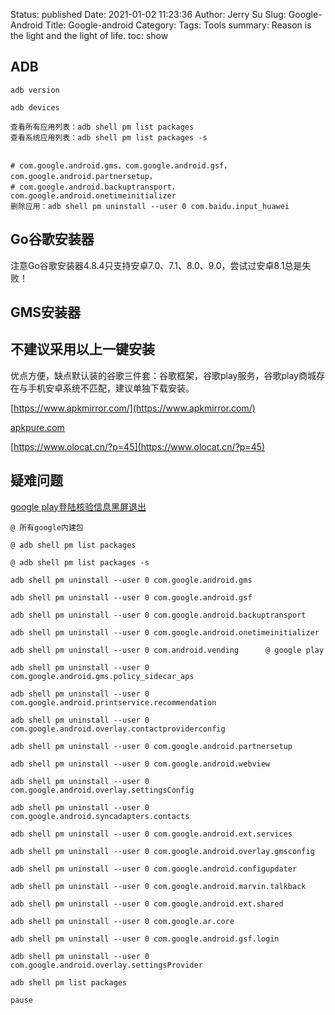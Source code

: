 Status: published
Date: 2021-01-02 11:23:36 
Author: Jerry Su
Slug: Google-Android
Title: Google-android
Category: 
Tags: Tools
summary: Reason is the light and the light of life.
toc: show


## ADB

```
adb version

adb devices

查看所有应用列表：adb shell pm list packages
查看系统应用列表：adb shell pm list packages -s


# com.google.android.gms，com.google.android.gsf，com.google.android.partnersetup，
# com.google.android.backuptransport，com.google.android.onetimeinitializer
删除应用：adb shell pm uninstall --user 0 com.baidu.input_huawei

```

## Go谷歌安装器

注意Go谷歌安装器4.8.4只支持安卓7.0、7.1、8.0、9.0，尝试过安卓8.1总是失败！


## GMS安装器

## 不建议采用以上一键安装

优点方便，缺点默认装的谷歌三件套：谷歌框架，谷歌play服务，谷歌play商城存在与手机安卓系统不匹配，建议单独下载安装。

[https://www.apkmirror.com/](https://www.apkmirror.com/)

[apkpure.com](apkpure.com)

[https://www.olocat.cn/?p=45](https://www.olocat.cn/?p=45)

## 疑难问题

[google play登陆核验信息黑屏退出](https://www.zhihu.com/question/63714089)


```
@ 所有google内建包

@ adb shell pm list packages

@ adb shell pm list packages -s

adb shell pm uninstall --user 0 com.google.android.gms

adb shell pm uninstall --user 0 com.google.android.gsf

adb shell pm uninstall --user 0 com.google.android.backuptransport

adb shell pm uninstall --user 0 com.google.android.onetimeinitializer

adb shell pm uninstall --user 0 com.android.vending      @ google play

adb shell pm uninstall --user 0 com.google.android.gms.policy_sidecar_aps

adb shell pm uninstall --user 0 com.google.android.printservice.recommendation

adb shell pm uninstall --user 0 com.google.android.overlay.contactproviderconfig

adb shell pm uninstall --user 0 com.google.android.partnersetup

adb shell pm uninstall --user 0 com.google.android.webview

adb shell pm uninstall --user 0 com.google.android.overlay.settingsConfig

adb shell pm uninstall --user 0 com.google.android.syncadapters.contacts

adb shell pm uninstall --user 0 com.google.android.ext.services

adb shell pm uninstall --user 0 com.google.android.overlay.gmsconfig

adb shell pm uninstall --user 0 com.google.android.configupdater

adb shell pm uninstall --user 0 com.google.android.marvin.talkback

adb shell pm uninstall --user 0 com.google.android.ext.shared

adb shell pm uninstall --user 0 com.google.ar.core

adb shell pm uninstall --user 0 com.google.android.gsf.login

adb shell pm uninstall --user 0 com.google.android.overlay.settingsProvider

adb shell pm list packages

pause
```